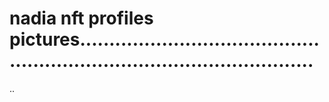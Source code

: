 # nadia nft profiles pictures.............................................................................................
..
